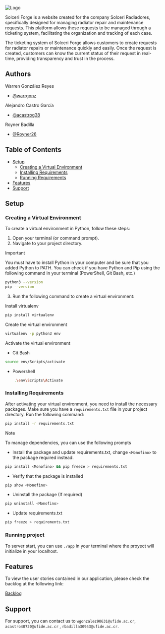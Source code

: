 
![Logo](https://solceri.s3.amazonaws.com/logoSolceri.png)

Solceri Forge is a website created for the company Solceri Radiadores, specifically designed for managing radiator repair and maintenance requests. This platform allows these requests to be managed through a ticketing system, facilitating the organization and tracking of each case.

The ticketing system of Solceri Forge allows customers to create requests for radiator repairs or maintenance quickly and easily. Once the request is created, customers can know the current status of their request in real-time, providing transparency and trust in the process.

## Authors

Warren González Reyes
- [@warrgonz](https://github.com/Warrgonz)

Alejandro Castro García
- [@acastrog38](https://github.com/acastrog38)

Royner Badilla 
- [@Royner26](https://github.com/Royner26)


## Table of Contents
- [Setup](#setup)
  - [Creating a Virtual Environment](#creating-a-virtual-environment)
  - [Installing Requirements](#installing-requirements)
  - [Running Requirements](#running-requirements)
- [Features](#features)
- [Support](#support)

## Setup

### Creating a Virtual Environment

To create a virtual environment in Python, follow these steps:

1. Open your terminal (or command prompt).
2. Navigate to your project directory.

> [!IMPORTANT]
> You must have to install Python in your computer and be sure that you added Python to PATH. You can check if you have Python and Pip using the following command in your terminal (PowerShell, Git Bash, etc.)

```sh
python3 --version
pip --version
```

3. Run the following command to create a virtual environment:

Install virtualenv

```sh
pip install virtualenv
```

Create the virtual environment

```sh
virtualenv -p python3 env
```

Activate the virtual environment

- Git Bash

```sh
source env/Scripts/activate
```

- Powershell

```sh
    .\env\Scripts\Activate
```

### Installing Requirements

After activating your virtual environment, you need to install the necessary packages. Make sure you have a `requirements.txt` file in your project directory. Run the following command:

```sh
pip install -r requirements.txt
```
> [!NOTE]
> To manage dependencies, you can use the following prompts

- Install the package and update requirements.txt, change `<Monofino>` to the package required instead.

```sh
pip install <Monofino> && pip freeze > requirements.txt
```
- Verify that the package is installed

```sh
pip show <Monofino>
```

- Uninstall the package (If required)

```sh
pip uninstall <Monofino>
```

- Update requirements.txt

```sh
pip freeze > requirements.txt
```

### Running project

To server start, you can use `./app` in your terminal where the proyect will initialize in your localhost.

## Features

To view the user stories contained in our application, please check the backlog at the following link:

[Backlog](https://github.com/users/Warrgonz/projects/1)

## Support

For support, you can contact us to `wgonzalez90631@ufide.ac.cr`, `acastro40720@ufide.ac.cr` , `rbadilla30943@ufide.ac.cr`.
